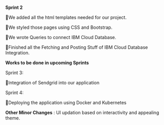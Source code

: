 **Sprint 2**

🚀We added all the html templates needed for our project.

🚀We styled those pages using CSS and Bootstrap.

🚀We wrote Queries to connect IBM Cloud Database.

🚀Finished all the Fetching and Posting Stuff of IBM Cloud Database Integration.


**Works to be done in upcoming Sprints**

Sprint 3:

🚀Integration of Sendgrid into our application

Sprint 4:

🚀Deploying the application using Docker and Kubernetes


**Other Minor Changes** : UI updation based on interactivity and appealing theme.
